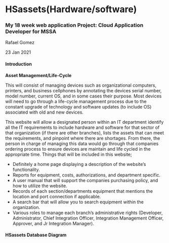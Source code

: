 # HSassets(Hardware/software)
### My 18 week web application Project: Cloud Application Developer for MSSA

Rafael Gomez

23 Jan 2021

#### Introduction
**Asset Management/Life-Cycle** 

This will consist of managing devices such as organizational computers, printers, and business cellphones by annotating the devices serial number, model number, current OS, and in some cases their purpose. Most devices will need to go through a life-cycle management process due to the constant upgrade of technology and software updates (to include OS) associated with old and new devices.

This website will allow a designated person within an IT department identify all the IT requirements to include hardware and software for that sector of that organization (if there are other branches), lists the assets that can meet the requirements, and pinpoint where there are shortages. From there, the person in charge of managing this data would go through that companies ordering process to ensure devices are maintain and life cycled in the appropriate time.
Things that will be included in this website;
+	Definitely a home page displaying a description of the website’s functionality.
+	Reports for equipment, costs, authorizations, and department specific.
+	A user manual that will support the companies purchasing policy, and how to utilize the website.
+	Records of each section/departments equipment that mentions the location and port connection if applicable.
+	A search bar that will allow you to search equipment within the organization.
+	Various roles to manage each branch’s administrative rights (Developer, Administrator, Chief Integration Officer, Integration Management Officer, Approver, and Jr Integration Manager).

#### HSassets Database Diagram



